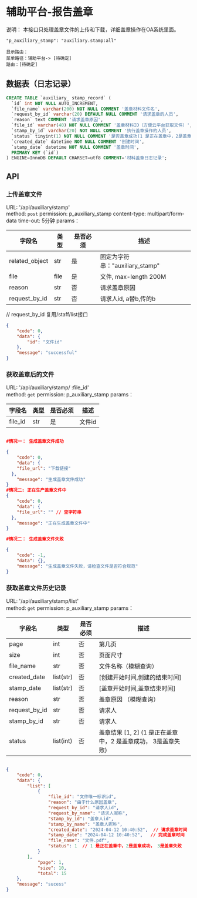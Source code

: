 # 辅助平台-报告盖章

说明： 本接口只处理盖章文件的上传和下载，详细盖章操作在OA系统里面。

```
"p_auxiliary_stamp": "auxiliary.stamp:all"

显示路由：
菜单路径：辅助平台-> [待确定]
路由：[待确定]

```
## 数据表（日志记录）

```sql
CREATE TABLE `auxiliary_ stamp_record` (
  `id` int NOT NULL AUTO_INCREMENT,
  `file_name` varchar(200) NOT NULL COMMENT '盖章材料文件名',
  `request_by_id` varchar(20) DEFAULT NULL COMMENT '请求盖章的人员',
  `reason` text COMMENT '请求盖章原因',
  `file_id` varchar(40) NOT NULL COMMENT '盖章材料ID（方便云平台获取文件）',
  `stamp_by_id` varchar(20) NOT NULL COMMENT '执行盖章操作的人员',
  `status` tinyint(1) NOT NULL COMMENT '是否盖章成功(1 是正在盖章中，2是盖章成功， 3是盖章失败)',
  `created_date` datetime NOT NULL COMMENT '创建时间',
  `stamp_date` datetime NOT NULL COMMENT '盖章时间',
  PRIMARY KEY (`id`)
) ENGINE=InnoDB DEFAULT CHARSET=utf8 COMMENT='材料盖章日志记录';
```

## API


### 上传盖章文件
URL: '/api/auxiliary/stamp'  
method: `post`
permission: p_auxiliary_stamp
content-type: multipart/form-data
time-out: 5分钟 
params：

| 字段名            | 类型 | 是否必须 | 描述                                       |
| ----------------- | ---- | -------- | ----------------------------------------- |
| related_object | str  | 是       | 固定为字符串："auxiliary_stamp"       |
| file | file         | 是       | 文件, max-length 200M            |
| reason | str  | 否       | 请求盖章原因                           |
| request_by_id | str  | 否       | 请求人id, a替b,传的b                        |
 
 // request_by_id 复用/staff/list接口


```json
{
	"code": 0,
	"data": {
        "id": "文件id"
	},
	"message": "successful"
}
```

### 获取盖章后的文件
URL: '/api/auxiliary/stamp/ :file_id'  
method: `get`
permission: p_auxiliary_stamp
params：

| 字段名            | 类型 | 是否必须 | 描述                                       |
| ----------------- | ---- | -------- | ----------------------------------------- |
| file_id | str  | 是       | 文件id                             |


```json

#情况一： 生成盖章文件成功

{
	"code": 0,
	"data": {
    "file_url": "下载链接"
  },
	"message": "生成盖章文件成功"
}
#情况二: 正在生产盖章文件中
{
	"code": 0,
	"data": {
    "file_url": "" // 空字符串
  },
	"message": "正在生成盖章文件中"
}

#情况二： 生成盖章文件失败

{
	"code": -1,
	"data": {},
	"message": "生成盖章文件失败，请检查文件是否符合规范"
}
```


### 获取盖章文件历史记录

URL: '/api/auxiliary/stamp/list'  
method: `get`
permission: p_auxiliary_stamp
params：

| 字段名            | 类型 | 是否必须 | 描述                                       |
| ----------------- | ---- | -------- | ----------------------------------------- |
| page | int  | 否       | 第几页                             |
| size | int  | 否       | 页面尺寸                             |
| file_name    | str  | 否       | 文件名称（模糊查询）                             |
| created_date  | list(str)  | 否         | [创建开始时间,创建的结束时间]          |
| stamp_date    | list(str)  | 否         | [盖章开始时间,盖章结束时间]       |
| reason      | str  | 否       | 盖章原因  （模糊查询）                           |
| request_by_id | str  | 否       | 请求人                             |
| stamp_by_id | str  | 否       | 请求人                             |
| status | list(int)  | 否       | 盖章结果 [1, 2]  (1 是正在盖章中，2 是盖章成功， 3是盖章失败)  |


```json

{
	"code": 0,
	"data": {
        "list": [
            {
                "file_id": "文件唯一标识id",
                "reason": "由于什么原因盖章",
                "request_by_id": "请求人id",
                "request_by_name": "请求人昵称",
                "stamp_by_id": "盖章人id",
                "stamp_by_name": "盖章人昵称",
                "created_date": "2024-04-12 10:40:52",  // 请求盖章时间
                "stamp_date": "2024-04-12 10:40:52",   // 完成盖章时间
                "file_name": "文件.pdf",
                "status": 1  // 1 是正在盖章中，2是盖章成功， 3是盖章失败
            }
        ],
            "page": 1,
            "size": 10,
            "total": 15
	},
	"message": "sucess"
}

```